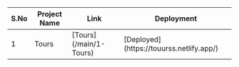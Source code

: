 <table>
    <thead>
      <tr>
        <th>S.No</th>
        <th>Project Name</th>
        <th>Link</th>
        <th>Deployment</th>
      </tr>
    </thead>
    <tbody>
      <tr>
        <td>1</td>
        <td>Tours</td>
        <td>[Tours](/main/1-Tours)</td>
        <td>[Deployed](https://touurss.netlify.app/)</td>
      </tr>
    </tbody>
  </table>
